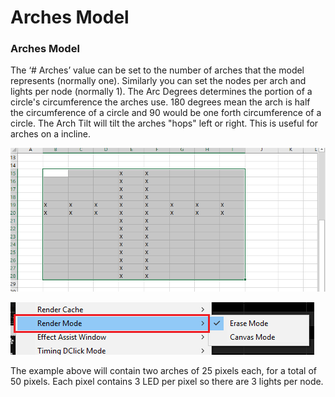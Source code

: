 # Arches Model

### Arches Model

The ‘\# Arches’ value can be set to the number of arches that the model represents \(normally one\).  Similarly you can set the nodes per arch and lights per node \(normally 1\). The Arc Degrees determines the portion of a circle's circumference the arches use. 180 degrees mean the arch is half the circumference of a circle and 90 would be one forth circumference of a circle. The Arch Tilt will tilt the arches "hops" left or right. This is useful for arches on a incline. 

![](../../../.gitbook/assets/image%20%28506%29.png)

![](../../../.gitbook/assets/image%20%28538%29.png)

The example above will contain two arches of 25 pixels each, for a total of 50 pixels. Each pixel contains 3 LED per pixel so there are 3 lights per node.

